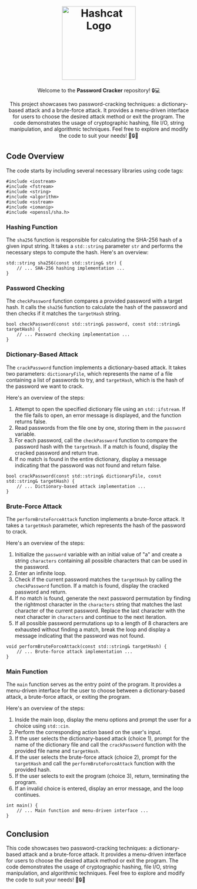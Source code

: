 <h1 align="center">
  <img src="https://encrypted-tbn0.gstatic.com/images?q=tbn:ANd9GcTFmBwx9zT344IIpJJB-fFHU62TMDhDVctAovQSSaxosN_fakHRbWGWhBWkGNKduFgFTIE&usqp=CAU" alt="Hashcat Logo" width="200" height="200">
</h1>

<p align="center">
  Welcome to the <strong>Password Cracker</strong> repository! 🔒💻
</p>

<p align="center">
  This project showcases two password-cracking techniques: a dictionary-based attack and a brute-force attack. It provides a menu-driven interface for users to choose the desired attack method or exit the program. The code demonstrates the usage of cryptographic hashing, file I/O, string manipulation, and algorithmic techniques. Feel free to explore and modify the code to suit your needs! 🚀🔒💡
</p>

<h2>Code Overview</h2>

<p>The code starts by including several necessary libraries using code tags:</p>

<pre><code class="cpp">#include &lt;iostream&gt;
#include &lt;fstream&gt;
#include &lt;string&gt;
#include &lt;algorithm&gt;
#include &lt;sstream&gt;
#include &lt;iomanip&gt;
#include &lt;openssl/sha.h&gt;
</code></pre>

<h3>Hashing Function</h3>

<p>The <code>sha256</code> function is responsible for calculating the SHA-256 hash of a given input string. It takes a <code>std::string</code> parameter <code>str</code> and performs the necessary steps to compute the hash. Here's an overview:</p>

<pre><code class="cpp">std::string sha256(const std::string&amp; str) {
    // ... SHA-256 hashing implementation ...
}
</code></pre>

<h3>Password Checking</h3>

<p>The <code>checkPassword</code> function compares a provided password with a target hash. It calls the <code>sha256</code> function to calculate the hash of the password and then checks if it matches the <code>targetHash</code> string.</p>

<pre><code class="cpp">bool checkPassword(const std::string&amp; password, const std::string&amp; targetHash) {
    // ... Password checking implementation ...
}
</code></pre>

<h3>Dictionary-Based Attack</h3>

<p>The <code>crackPassword</code> function implements a dictionary-based attack. It takes two parameters: <code>dictionaryFile</code>, which represents the name of a file containing a list of passwords to try, and <code>targetHash</code>, which is the hash of the password we want to crack.</p>

<p>Here's an overview of the steps:</p>

<ol>
  <li>Attempt to open the specified dictionary file using an <code>std::ifstream</code>. If the file fails to open, an error message is displayed, and the function returns false.</li>
  <li>Read passwords from the file one by one, storing them in the <code>password</code> variable.</li>
  <li>For each password, call the <code>checkPassword</code> function to compare the password hash with the <code>targetHash</code>. If a match is found, display the cracked password and return true.</li>
  <li>If no match is found in the entire dictionary, display a message indicating that the password was not found and return false.</li>
</ol>

<pre><code class="cpp">bool crackPassword(const std::string&amp; dictionaryFile, const std::string&amp; targetHash) {
    // ... Dictionary-based attack implementation ...
}
</code></pre>

<h3>Brute-Force Attack</h3>

<p>The <code>performBruteForceAttack</code> function implements a brute-force attack. It takes a <code>targetHash</code> parameter, which represents the hash of the password to crack.</p>

<p>Here's an overview of the steps:</p>

<ol>
  <li>Initialize the <code>password</code> variable with an initial value of "a" and create a string <code>characters</code> containing all possible characters that can be used in the password.</li>
  <li>Enter an infinite loop.</li>
  <li>Check if the current password matches the <code>targetHash</code> by calling the <code>checkPassword</code> function. If a match is found, display the cracked password and return.</li>
  <li>If no match is found, generate the next password permutation by finding the rightmost character in the <code>characters</code> string that matches the last character of the current password. Replace the last character with the next character in <code>characters</code> and continue to the next iteration.</li>
  <li>If all possible password permutations up to a length of 8 characters are exhausted without finding a match, break the loop and display a message indicating that the password was not found.</li>
</ol>

<pre><code class="cpp">void performBruteForceAttack(const std::string&amp; targetHash) {
    // ... Brute-force attack implementation ...
}
</code></pre>

<h3>Main Function</h3>

<p>The <code>main</code> function serves as the entry point of the program. It provides a menu-driven interface for the user to choose between a dictionary-based attack, a brute-force attack, or exiting the program.</p>

<p>Here's an overview of the steps:</p>

<ol>
  <li>Inside the main loop, display the menu options and prompt the user for a choice using <code>std::cin</code>.</li>
  <li>Perform the corresponding action based on the user's input.</li>
  <li>If the user selects the dictionary-based attack (choice 1), prompt for the name of the dictionary file and call the <code>crackPassword</code> function with the provided file name and <code>targetHash</code>.</li>
  <li>If the user selects the brute-force attack (choice 2), prompt for the <code>targetHash</code> and call the <code>performBruteForceAttack</code> function with the provided hash.</li>
  <li>If the user selects to exit the program (choice 3), return, terminating the program.</li>
  <li>If an invalid choice is entered, display an error message, and the loop continues.</li>
</ol>

<pre><code class="cpp">int main() {
    // ... Main function and menu-driven interface ...
}
</code></pre>

<h2>Conclusion</h2>

<p>This code showcases two password-cracking techniques: a dictionary-based attack and a brute-force attack. It provides a menu-driven interface for users to choose the desired attack method or exit the program. The code demonstrates the usage of cryptographic hashing, file I/O, string manipulation, and algorithmic techniques. Feel free to explore and modify the code to suit your needs! 🚀🔒💡</p>
